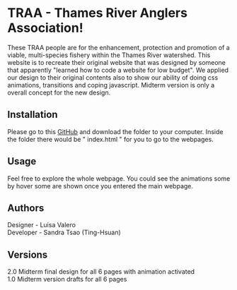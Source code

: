 # TRAA - Thames River Anglers Association!

These TRAA people are for the enhancement, protection and promotion of a viable, multi-species fishery within the Thames River watershed.
This website is to recreate their original website that was designed by someone that apparently "learned how to code a website for low budget". We applied our design to their original contents also to show our ability of doing css animations, transitions and coping javascript. Midterm version is only a overall concept for the new design.

## Installation

Please go to this [GitHub](https://github.com/luisavm/Tsao_Valero_Midterm) and download the folder to your computer. Inside the folder there would be " index.html " for you to go to the webpages.

## Usage

Feel free to explore the whole webpage. You could see the animations some by hover some are shown once you entered the main webpage.

## Authors

Designer - Luisa Valero\
Developer - Sandra Tsao (Ting-Hsuan)

## Versions

2.0 Midterm final design for all 6 pages with animation activated\
1.0 Midterm version drafts for all 6 pages